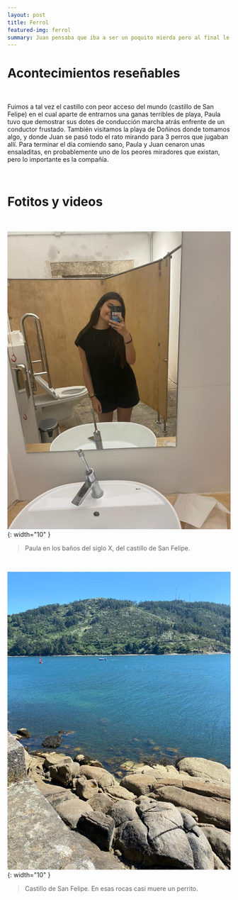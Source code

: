 ```yaml
---
layout: post
title: Ferrol
featured-img: ferrol
summary: Juan pensaba que iba a ser un poquito mierda pero al final le acabó gustando, debió ser por la compañía
---
```


# Acontecimientos reseñables

&nbsp;

Fuimos a tal vez el castillo con peor acceso del mundo (castillo de San Felipe) en el cual aparte de entrarnos una ganas terribles de playa, Paula tuvo que demostrar sus dotes de conducción marcha atrás enfrente de un conductor frustado. También visitamos la playa de Doñinos donde tomamos algo, y donde Juan se pasó todo el rato mirando para 3 perros que jugaban allí. Para terminar el día comiendo sano, Paula y Juan cenaron unas ensaladitas, en probablemente uno de los peores miradores que existan, pero lo importante es la compañía.

&nbsp;

# Fotitos y videos

&nbsp;

![alt text](/assets/img/posts/Ferrol/Ferrol1.jpeg){: width="10" }

> Paula en los baños del siglo X, del castillo de San Felipe.

&nbsp;

![alt text](/assets/img/posts/Ferrol/Ferrol2.jpeg){: width="10" }

> Castillo de San Felipe. En esas rocas casi muere un perrito.

&nbsp;